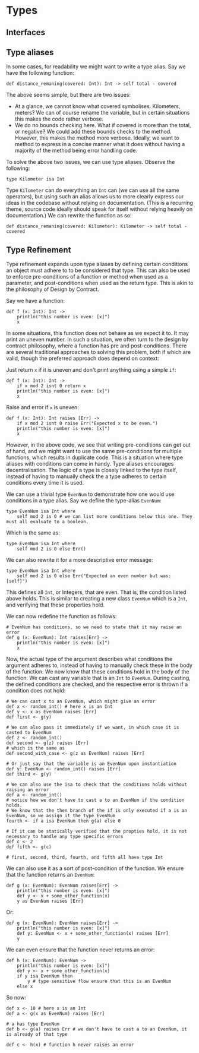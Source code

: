 # Types

## Interfaces

## Type aliases

In some cases, for readability we might want to write a type alias. Say we have the following function:

    def distance_remaning(covered: Int): Int -> self total - covered
    
The above seems simple, but there are two issues:
* At a glance, we cannot know what covered symbolises. Kilometers, meters? We can of course rename the variable, but
  in certain situations this makes the code rather verbose.
* We do no bounds checking here. What if covered is more than the total, or negative? We could add these bounds checks
  to the method. However, this makes the method more verbose. Ideally, we want to method to express in a concise manner 
  what it does without having a majority of the method being error handling code.
  
To solve the above two issues, we can use type aliases. Observe the following:

    type Kilometer isa Int
    
Type `Kilometer` can do everything an `Int` can (we can use all the same operators), but using such an alias allows us
to more clearly express our ideas in the codebase without relying on documentation. (This is a recurring theme, source
code ideally should speak for itself without relying heavily on documentation.) We can rewrite the function as so:

    def distance_remaning(covered: Kilometer): Kilometer -> self total - covered

## Type Refinement

Type refinement expands upon type aliases by defining certain conditions an object must adhere to to be considered that
type. This can also be used to enforce pre-conditions of a function or method when used as a parameter, and 
post-conditions when used as the return type. This is akin to the philosophy of Design by Contract.

Say we have a function:

    def f (x: Int): Int -> 
        println("this number is even: [x]")
        x
    
In some situations, this function does not behave as we expect it to. It may print an uneven number. In such a
situation, we often turn to the design by contract philosophy, where a function has pre and post-conditions. There are
several traditional approaches to solving this problem, both if which are valid, though the preferred approach does 
depend on context:

Just return `x` if it is uneven and don't print anything using a simple `if`:

    def f (x: Int): Int -> 
        if x mod 2 isnt 0 return x
        println("this number is even: [x]")
        x
    
Raise and error if `x` is uneven:
    
    def f (x: Int): Int raises [Err] -> 
        if x mod 2 isnt 0 raise Err("Expected x to be even.")
        println("this number is even: [x]")
        x
    
However, in the above code, we see that writing pre-conditions can get out of hand, and we might want to use the same 
pre-conditions for multiple functions, which results in duplicate code. This is a situation where type aliases with 
conditions can come in handy. Type aliases encourages decentralisation. The logic of a type is closely linked to the
type itself, instead of having to manually check the a type adheres to certain conditions every time it is used.

We can use a trivial type `EvenNum` to demonstrate how one would use conditions in a type alias. Say we define the
type-alias `EvenNum`:

    type EvenNum isa Int where
        self mod 2 is 0 # we can list more conditions below this one. They must all evaluate to a boolean.
        
Which is the same as:
   
    type EvenNum isa Int where
        self mod 2 is 0 else Err()
        
We can also rewrite it for a more descriptive error message:

    type EvenNum isa Int where
        self mod 2 is 0 else Err("Expected an even number but was: [self]")

This defines all `Int`, or Integers, that are even. That is, the condition listed above holds. This is similar to creating
a new class `EvenNum` which is a `Int`, and verifying that these properties hold.

We can now redefine the function as follows:

    # EvenNum has conditions, so we need to state that it may raise an error
    def g (x: EvenNum): Int raises[Err] -> 
        println("this number is even: [x]")
        x
    
Now, the actual type of the argument describes what conditions the argument adheres to, instead of having to manually
check these in the body of the function. We now know that these conditions hold in the body of the function. We can cast
any variable that is an `Int` to `EvenNum`. During casting, the defined conditions are checked, and the respective error
is thrown if a condition does not hold:

    # We can cast x to an EvenNum, which might give an error
    def x <- random_int() # here x is an Int
    def y <- x as EvenNum raises [Err]
    def first <- g(y)
    
    # We can also pass it immediately if we want, in which case it is casted to EvenNum
    def z <- random_int()
    def second <- g(z) raises [Err]
    # which is the same as
    def second_with_case <- g(z as EvenNum) raises [Err]
    
    # Or just say that the variable is an EvenNum upon instantiation
    def y: EvenNum <- random_int() raises [Err]
    def third <- g(y)
    
    # We can also use the isa to check that the conditions holds without raising an error
    def a <- random_int()
    # notice how we don't have to cast a to an EvenNum if the condition holds.
    # We know that the then branch of the if is only executed if a is an EvenNum, so we assign it the type EvenNum
    fourth <- if a isa EvenNum then g(a) else 0
    
    # If it can be statically verified that the propties hold, it is not necessary to handle any type specific errors
    def c <- 2
    def fifth <- g(c)
    
    # first, second, third, fourth, and fifth all have type Int

We can also use it as a sort of post-condition of the function. We ensure that the function returns an `EvenNum`:

    def g (x: EvenNum): EvenNum raises[Err] -> 
        println("this number is even: [x]")
        def y <- x + some_other_function(x)
        y as EvenNum raises [Err]
        
Or:

    def g (x: EvenNum): EvenNum raises[Err] -> 
        println("this number is even: [x]")
        def y: EvenNum <- x + some_other_function(x) raises [Err]
        y

We can even ensure that the function never returns an error:

    def h (x: EvenNum): EvenNum -> 
        println("this number is even: [x]")
        def y <- x + some_other_function(x)
        if y isa EvenNum then
            y # type sensitive flow ensure that this is an EvenNum
        else x

So now:

    def x <- 10 # here x is an Int
    def a <- g(x as EvenNum) raises [Err]
    
    # a has type EvenNum
    def b <- g(a) raises Err # we don't have to cast a to an EvenNum, it is already of that type
    
    def c <- h(x) # function h never raises an error
